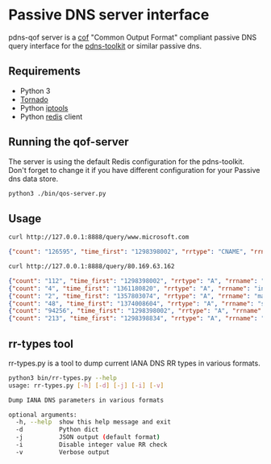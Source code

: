 Passive DNS server interface
============================

pdns-qof server is a [cof](https://github.com/adulau/pdns-qof) "Common Output Format" compliant passive DNS query interface for the [pdns-toolkit](https://github.com/adulau/pdns-toolkit) or similar passive dns.

Requirements
------------

- Python 3
- [Tornado](http://www.tornadoweb.org)
- Python [iptools](https://github.com/bd808/python-iptools)
- Python [redis](https://pypi.python.org/pypi/redis/) client

Running the qof-server
----------------------

The server is using the default Redis configuration for the pdns-toolkit. Don't forget to change it if you have different
configuration for your Passive dns data store.

```bash
python3 ./bin/qos-server.py
```

Usage
-----

```bash
curl http://127.0.0.1:8888/query/www.microsoft.com
```

```json
{"count": "126595", "time_first": "1298398002", "rrtype": "CNAME", "rrname": "www.microsoft.com", "rrdata": "toggle.www.ms.akadns.net", "time_last": "1387960200"}
```
```bash
curl http://127.0.0.1:8888/query/80.169.63.162
```

```json
{"count": "112", "time_first": "1298398002", "rrtype": "A", "rrname": "infosports.dhnet.be", "rrdata": "212.35.116.234", "time_last": "1354530214"}
{"count": "4", "time_first": "1361180820", "rrtype": "A", "rrname": "infosports.dh.be", "rrdata": "80.169.63.162", "time_last": "1366210757"}
{"count": "2", "time_first": "1357803074", "rrtype": "A", "rrname": "maintenance.lalibre.be", "rrdata": "212.35.116.249", "time_last": "1357803074"}
{"count": "48", "time_first": "1374008604", "rrtype": "A", "rrname": "s.llb.be", "rrdata": "80.169.63.162", "time_last": "1384916107"}
{"count": "94256", "time_first": "1298398002", "rrtype": "A", "rrname": "www.lalibre.be", "rrdata": "212.35.116.249", "time_last": "1361278027"}
{"count": "213", "time_first": "1298398834", "rrtype": "A", "rrname": "infosports.lalibre.be", "rrdata": "212.35.116.234", "time_last": "1355432823"}
```

rr-types tool
-------------

rr-types.py is a tool to dump current IANA DNS RR types in various formats.

```bash
python3 bin/rr-types.py --help
usage: rr-types.py [-h] [-d] [-j] [-i] [-v]

Dump IANA DNS parameters in various formats

optional arguments:
  -h, --help  show this help message and exit
  -d          Python dict
  -j          JSON output (default format)
  -i          Disable integer value RR check
  -v          Verbose output
```


